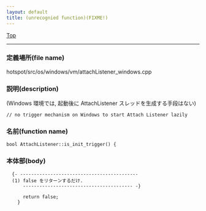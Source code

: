 ```yaml
---
layout: default
title: (unrecognied function)(FIXME!)
---
```

[Top](../index.html)

--- 
### 定義場所(file name)
hotspot/src/os/windows/vm/attachListener_windows.cpp
### 説明(description)
(Windows 環境では, 起動後に AttachListener スレッドを生成する手段はない)

```
// no trigger mechanism on Windows to start Attach Listener lazily
```

### 名前(function name)
```
bool AttachListener::is_init_trigger() {
```

### 本体部(body)
```
  {- -------------------------------------------
  (1) false をリターンするだけ.
      ---------------------------------------- -}

	  return false;
	}
	
```


